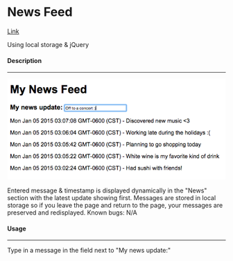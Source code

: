 <h1>  News Feed </h1>
<a href="http://ahakone.github.io/newsfeed"> Link </a>
<p> Using local storage &amp; jQuery </p>

<h4> Description </h4>
<hr>
<img src="ref1.png" alt="news feed example">
<p>
	Entered message &amp; timestamp is displayed dynamically in the "News" section with the latest update showing first. Messages are stored in local storage so if you leave the page and return to the page, your messages are preserved and  redisplayed. 
	Known bugs: N/A
</p>

<h4> Usage </h4>
<hr>
<p>
	Type in a message in the field next to "My news update:"
</p>